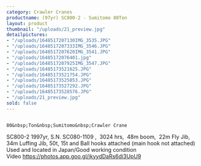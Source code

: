 ```yaml
---
category: Crawler Cranes
productname: (97yr) SC800-2 - Sumitomo 80Ton
layout: product
thumbnail: "/uploads/21_preview.jpg"
detailpictures:
- "/uploads/1648517207130IMG_3535.JPG"
- "/uploads/1648517207333IMG_3546.JPG"
- "/uploads/1648517207620IMG_3541.JPG"
- "/uploads/16485172076401.jpg"
- "/uploads/1648517207925IMG_3547.JPG"
- "/uploads/16485173521625.JPG"
- "/uploads/16485173521754.JPG"
- "/uploads/16485173525853.JPG"
- "/uploads/16485173527292.JPG"
- "/uploads/16485173528576.JPG"
- "/uploads/21_preview.jpg"
sold: false
---
```


                                            80&nbsp;Ton&nbsp;Sumitomo&nbsp;Crawler Crane
SC800-2
1997yr,&nbsp;S.N. SC080-1109 ,&nbsp; 3024&nbsp;hrs,&nbsp;
48m boom, &nbsp;22m Fly Jib, 34m Luffing Jib,&nbsp;50t, 15t and Ball hooks attached (main hook not attached)
Used and located in Japan/Good working condition
Video&nbsp;https://photos.app.goo.gl/jkyydDaRs6di3UpU9


